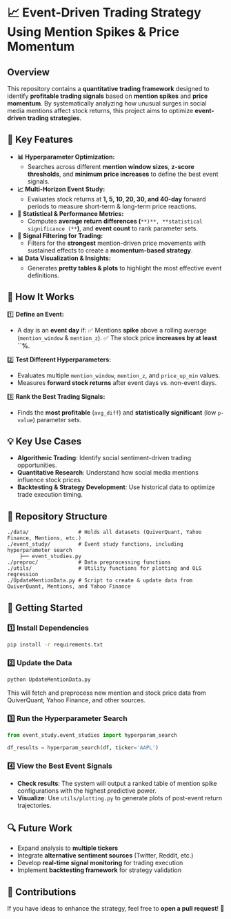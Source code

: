 # 📈 Event-Driven Trading Strategy Using Mention Spikes & Price Momentum

## **Overview**

This repository contains a **quantitative trading framework** designed to identify **profitable trading signals** based on **mention spikes** and **price momentum**. By systematically analyzing how unusual surges in social media mentions affect stock returns, this project aims to optimize **event-driven trading strategies**.

## **🚀 Key Features**

- **📊 Hyperparameter Optimization:**
  - Searches across different **mention window sizes**, **z-score thresholds**, and **minimum price increases** to define the best event signals.
- **📈 Multi-Horizon Event Study:**
  - Evaluates stock returns at **1, 5, 10, 20, 30, and 40-day** forward periods to measure short-term & long-term price reactions.
- **📌 Statistical & Performance Metrics:**
  - Computes **average return differences (**``**)**, **statistical significance (**``**)**, and **event count** to rank parameter sets.
- **🔎 Signal Filtering for Trading:**
  - Filters for the **strongest** mention-driven price movements with sustained effects to create a **momentum-based strategy**.
- **📊 Data Visualization & Insights:**
  - Generates **pretty tables & plots** to highlight the most effective event definitions.

## **🔬 How It Works**

1️⃣ **Define an Event:**

- A day is an **event day** if: ✅ Mentions **spike** above a rolling average (`mention_window` & `mention_z`). ✅ The stock price **increases by at least **``**%**.

2️⃣ **Test Different Hyperparameters:**

- Evaluates multiple `mention_window`, `mention_z`, and `price_up_min` values.
- Measures **forward stock returns** after event days vs. non-event days.

3️⃣ **Rank the Best Trading Signals:**

- Finds the **most profitable** (`avg_diff`) and **statistically significant** (low `p-value`) parameter sets.

## **💡 Key Use Cases**

- **Algorithmic Trading**: Identify social sentiment-driven trading opportunities.
- **Quantitative Research**: Understand how social media mentions influence stock prices.
- **Backtesting & Strategy Development**: Use historical data to optimize trade execution timing.

## **📂 Repository Structure**

```
./data/                # Holds all datasets (QuiverQuant, Yahoo Finance, Mentions, etc.)
./event_study/         # Event study functions, including hyperparameter search
    ├── event_studies.py
./preproc/             # Data preprocessing functions
./utils/               # Utility functions for plotting and OLS regression
./UpdateMentionData.py # Script to create & update data from QuiverQuant, Mentions, and Yahoo Finance
```

## **📌 Getting Started**

### **1️⃣ Install Dependencies**

```bash
pip install -r requirements.txt
```

### **2️⃣ Update the Data**

```bash
python UpdateMentionData.py
```

This will fetch and preprocess new mention and stock price data from QuiverQuant, Yahoo Finance, and other sources.

### **3️⃣ Run the Hyperparameter Search**

```python
from event_study.event_studies import hyperparam_search

df_results = hyperparam_search(df, ticker='AAPL')
```

### **4️⃣ View the Best Event Signals**

- **Check results**: The system will output a ranked table of mention spike configurations with the highest predictive power.
- **Visualize**: Use `utils/plotting.py` to generate plots of post-event return trajectories.

## **🔍 Future Work**

- Expand analysis to **multiple tickers**
- Integrate **alternative sentiment sources** (Twitter, Reddit, etc.)
- Develop **real-time signal monitoring** for trading execution
- Implement **backtesting framework** for strategy validation

## **📌 Contributions**

If you have ideas to enhance the strategy, feel free to **open a pull request**! 🚀


